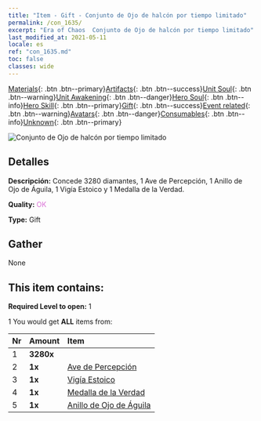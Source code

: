 ```yaml
---
title: "Item - Gift - Conjunto de Ojo de halcón por tiempo limitado"
permalink: /con_1635/
excerpt: "Era of Chaos  Conjunto de Ojo de halcón por tiempo limitado"
last_modified_at: 2021-05-11
locale: es
ref: "con_1635.md"
toc: false
classes: wide
---
```

 [Materials](/ItemsES/){: .btn .btn--primary}[Artifacts](/ItemsES/Artifacts/){: .btn .btn--success}[Unit Soul](/ItemsES/UnitSoul/){: .btn .btn--warning}[Unit Awakening](/ItemsES/UnitAwakening/){: .btn .btn--danger}[Hero Soul](/ItemsES/HeroSoul/){: .btn .btn--info}[Hero Skill](/ItemsES/HeroSkill/){: .btn .btn--primary}[Gift](/ItemsES/Gift/){: .btn .btn--success}[Event related](/ItemsES/Events/){: .btn .btn--warning}[Avatars](/ItemsES/Avatars/){: .btn .btn--danger}[Consumables](/ItemsES/Consumables/){: .btn .btn--info}[Unknown](/ItemsES/Unknown/){: .btn .btn--primary}

 ![Conjunto de Ojo de halcón por tiempo limitado](/images/t/i_907251.png)

## Detalles
 **Descripción:** Concede 3280 diamantes, 1 Ave de Percepción, 1 Anillo de Ojo de Águila, 1 Vigía Estoico y 1 Medalla de la Verdad.

 **Quality:** <span style="color: #DA70D6">OK</span>

 **Type:** Gift

## Gather

  None

## This item contains:

 **Required Level to open:** 1

 1 You would get **ALL** items  from:

  | Nr | Amount |     Item    |
  |:---|:-------|:------------|
  | 1 |  **3280x** | <i class="fas fa-gem"/> |  | 
  | 2 |  **1x** | [Ave de Percepción](/ItemsES/art_132/) |  | 
  | 3 |  **1x** | [Vigía Estoico](/ItemsES/art_133/) |  | 
  | 4 |  **1x** | [Medalla de la Verdad](/ItemsES/art_134/) |  | 
  | 5 |  **1x** | [Anillo de Ojo de Águila](/ItemsES/art_135/) |  | 

